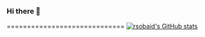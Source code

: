 ### Hi there 👋
=============================
<a href="http://www.github.com/rsobaid"><img src="https://github-readme-stats.vercel.app/api?username=rsobaid&show_icons=true&hide=&count_private=true&title_color=0891b2&text_color=ffffff&icon_color=0891b2&bg_color=1c1917&hide_border=true&show_icons=true" alt="rsobaid's GitHub stats" /></a>
